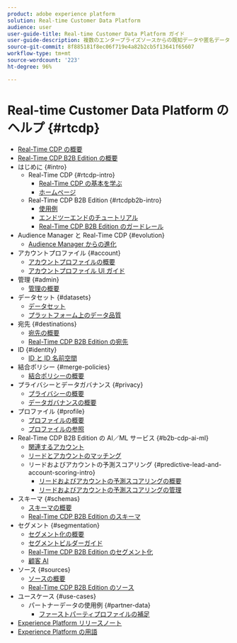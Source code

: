 ```yaml
---
product: adobe experience platform
solution: Real-time Customer Data Platform
audience: user
user-guide-title: Real-time Customer Data Platform ガイド
user-guide-description: 複数のエンタープライズソースからの既知データや匿名データをまとめて顧客プロファイルを作成し、それらのプロファイルからオーディエンスセグメントを作成して、それらのセグメントをサードパーティの宛先に対してアクティブ化します。
source-git-commit: 8f885181f8ec06f719e4a82b2cb5f13641f65607
workflow-type: tm+mt
source-wordcount: '223'
ht-degree: 96%

---
```



# Real-time Customer Data Platform のヘルプ {#rtcdp}

* [Real-Time CDP の概要](overview.md)
* [Real-Time CDP B2B Edition の概要](b2b-overview.md)
* はじめに {#intro}
   * Real-Time CDP {#rtcdp-intro}
      * [Real-Time CDP の基本を学ぶ](get-started.md)
      * [ホームページ](home-page-dashboards.md)
   * Real-Time CDP B2B Edition {#rtcdpb2b-intro}
      * [使用例](./b2b-use-case.md)
      * [エンドツーエンドのチュートリアル](./b2b-tutorial.md)
      * [Real-Time CDP B2B Edition のガードレール](b2b-guardrails.md)
* Audience Manager と Real-Time CDP {#evolution}
   * [Audience Manager からの進化](aam-to-rtcdp.md)
* アカウントプロファイル {#account}
   * [アカウントプロファイルの概要](accounts/account-profile-overview.md)
   * [アカウントプロファイル UI ガイド](accounts/account-profile-ui-guide.md)
* 管理 {#admin}
   * [管理の概要](administration/admin-overview.md)
* データセット {#datasets}
   * [データセット](datasets/dataset.md)
   * [プラットフォーム上のデータ品質](datasets/data-quality.md)
* 宛先 {#destinations}
   * [宛先の概要](destinations/overview.md)
   * [Real-Time CDP B2B Edition の宛先](destinations/b2b.md)
* ID {#identity}
   * [ID と ID 名前空間](profile/identities-overview.md)
* 結合ポリシー {#merge-policies}
   * [結合ポリシーの概要](profile/merge-policies.md)
* プライバシーとデータガバナンス {#privacy}
   * [プライバシーの概要](privacy/privacy-overview.md)
   * [データガバナンスの概要](privacy/data-governance-overview.md)
* プロファイル {#profile}
   * [プロファイルの概要](profile/profile-overview.md)
   * [プロファイルの参照](profile/profile-browse.md)
* Real-Time CDP B2B Edition の AI／ML サービス {#b2b-cdp-ai-ml}
   * [関連するアカウント](b2b-ai-ml-services/related-accounts.md)
   * [リードとアカウントのマッチング](b2b-ai-ml-services/lead-to-account-matching.md)
   * リードおよびアカウントの予測スコアリング {#predictive-lead-and-account-scoring-intro}
      * [リードおよびアカウントの予測スコアリングの概要](b2b-ai-ml-services/predictive-lead-and-account-scoring.md)
      * [リードおよびアカウントの予測スコアリングの管理](b2b-ai-ml-services/manage-predictive-lead-and-account-scoring.md)
* スキーマ {#schemas}
   * [スキーマの概要](schemas/overview.md)
   * [Real-Time CDP B2B Edition のスキーマ](schemas/b2b.md)
* セグメント {#segmentation}
   * [セグメント化の概要](segmentation/segmentation-overview.md)
   * [セグメントビルダーガイド](segmentation/segment-builder-guide.md)
   * [Real-Time CDP B2B Edition のセグメント化](segmentation/b2b.md)
   * [顧客 AI](segmentation/customer-ai.md)
* ソース {#sources}
   * [ソースの概要](sources/sources-overview.md)
   * [Real-Time CDP B2B Edition のソース](sources/b2b.md)
* ユースケース {#use-cases}
   * パートナーデータの使用例 {#partner-data}
      * [ファーストパーティプロファイルの補足](/help/rtcdp/partner-data/supplement-first-party-profiles.md)
* [Experience Platform リリースノート](https://docs.adobe.com/content/help/ja-JP/experience-platform/release-notes/latest.html)
* [Experience Platform の用語](https://docs.adobe.com/content/help/ja-JP/experience-platform/landing/glossary.html)